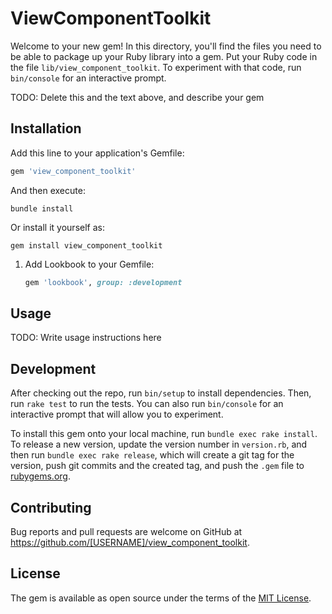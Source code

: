 # ViewComponentToolkit

Welcome to your new gem! In this directory, you'll find the files you need to be able to package up your Ruby library into a gem. Put your Ruby code in the file `lib/view_component_toolkit`. To experiment with that code, run `bin/console` for an interactive prompt.

TODO: Delete this and the text above, and describe your gem

## Installation

Add this line to your application's Gemfile:

```ruby
gem 'view_component_toolkit'
```

And then execute:

    bundle install

Or install it yourself as:

    gem install view_component_toolkit

1. Add Lookbook to your Gemfile:

   ```ruby
   gem 'lookbook', group: :development

## Usage

TODO: Write usage instructions here

## Development

After checking out the repo, run `bin/setup` to install dependencies. Then, run `rake test` to run the tests. You can also run `bin/console` for an interactive prompt that will allow you to experiment.

To install this gem onto your local machine, run `bundle exec rake install`. To release a new version, update the version number in `version.rb`, and then run `bundle exec rake release`, which will create a git tag for the version, push git commits and the created tag, and push the `.gem` file to [rubygems.org](https://rubygems.org).

## Contributing

Bug reports and pull requests are welcome on GitHub at <https://github.com/[USERNAME]/view_component_toolkit>.

## License

The gem is available as open source under the terms of the [MIT License](https://opensource.org/licenses/MIT).
